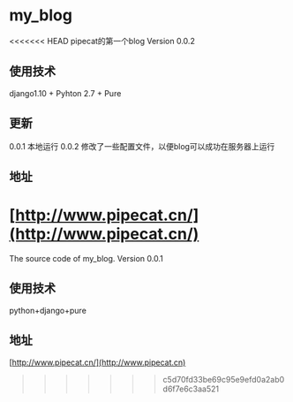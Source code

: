 # my_blog
<<<<<<< HEAD
pipecat的第一个blog 
Version 0.0.2
## 使用技术
django1.10 + Pyhton 2.7 + Pure
## 更新
0.0.1 本地运行
0.0.2 修改了一些配置文件，以便blog可以成功在服务器上运行
## 地址
[http://www.pipecat.cn/](http://www.pipecat.cn/)
=======
The source code of my_blog. Version 0.0.1
## 使用技术
python+django+pure
## 地址
[http://www.pipecat.cn/](http://www.pipecat.cn)
>>>>>>> c5d70fd33be69c95e9efd0a2ab0d6f7e6c3aa521
